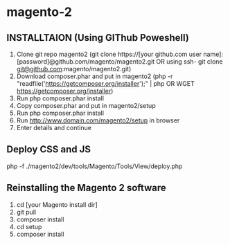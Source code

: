 magento-2
=========
INSTALLTAION (Using GIThub Poweshell)
--------------
1. Clone git repo magento2 (git clone https://[your github.com user name]:[password]@github.com/magento/magento2.git OR using ssh- git clone git@github.com:magento/magento2.git)
2. Download composer.phar and put in magento2 (php -r "readfile('https://getcomposer.org/installer');" | php OR WGET https://getcomposer.org/installer)
3. Run php composer.phar install
4. Copy composer.phar and put in magento2/setup
5. Run php composer.phar install
6. Run http://www.domain.com/magento2/setup in browser
7. Enter details and continue

Deploy CSS and JS
------------------
php -f ./magento2/dev/tools/Magento/Tools/View/deploy.php

Reinstalling the Magento 2 software
--------------
1. cd [your Magento install dir]
2. git pull
3. composer install
4. cd setup
5. composer install